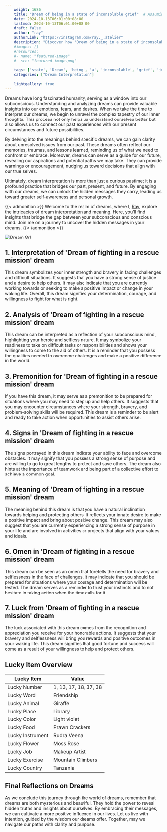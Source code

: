 ```yaml
---
    weight: 1686
    title: "Dream of being in a state of inconsolable grief"  # Assuming 'title' column exists
    date: 2024-10-13T06:01:00+08:00
    lastmod: 2024-10-13T06:01:00+08:00
    draft: false
    author: "ray"
    authorLink: "https://instagram.com/ray._.atelier"
    description: "Discover how 'Dream of being in a state of inconsolable grief' can interpret your future and uncover its significant meanings in your life."
    #images: []
    #resources:
    #- name: "featured-image"
    #  src: "featured-image.png"
    
    tags: ['state', 'Dream', 'being', 'a', 'inconsolable', 'grief', 'in', 'of']
    categories: ["Dream Interpretation"]
    
    lightgallery: true
---
```

    
Dreams have long fascinated humanity, serving as a window into our subconscious. Understanding and analyzing dreams can provide valuable insights into our emotions, fears, and desires. When we take the time to interpret our dreams, we begin to unravel the complex tapestry of our inner thoughts. This process not only helps us understand ourselves better but also allows us to connect our past experiences with our present circumstances and future possibilities.

By delving into the meanings behind specific dreams, we can gain clarity about unresolved issues from our past. These dreams often reflect our memories, traumas, and lessons learned, reminding us of what we need to confront or embrace. Moreover, dreams can serve as a guide for our future, revealing our aspirations and potential paths we may take. They can provide warnings or encouragement, nudging us toward decisions that align with our true selves.

Ultimately, dream interpretation is more than just a curious pastime; it is a profound practice that bridges our past, present, and future. By engaging with our dreams, we can unlock the hidden messages they carry, leading us toward greater self-awareness and personal growth.

{{< admonition >}}
Welcome to the realm of dreams, where I, [Ray](https://instagram.com/ray._.atelier), explore the intricacies of dream interpretation and meaning. Here, you’ll find insights that bridge the gap between your subconscious and conscious mind. Join me on a journey to uncover the hidden messages in your dreams.
{{< /admonition >}}

![Dream Grl](https://cdn.pixabay.com/photo/2017/11/02/03/35/gothic-2910057_1280.jpg "Dream Grl")

## 1. Interpretation of 'Dream of fighting in a rescue mission' dream
 This dream symbolizes your inner strength and bravery in facing challenges and difficult situations. It suggests that you have a strong sense of justice and a desire to help others. It may also indicate that you are currently working towards or seeking to make a positive impact or change in your waking life. Overall, this dream signifies your determination, courage, and willingness to fight for what is right.

## 2. Analysis of 'Dream of fighting in a rescue mission' dream
 This dream can be interpreted as a reflection of your subconscious mind, highlighting your heroic and selfless nature. It may symbolize your readiness to take on difficult tasks or responsibilities and shows your willingness to come to the aid of others. It is a reminder that you possess the qualities needed to overcome challenges and make a positive difference in the world.

## 3. Premonition for 'Dream of fighting in a rescue mission' dream
 If you have this dream, it may serve as a premonition to be prepared for situations where you may need to step up and help others. It suggests that you may encounter circumstances where your strength, bravery, and problem-solving skills will be required. This dream is a reminder to be alert and ready to take action when opportunities to assist others arise.

## 4. Signs in 'Dream of fighting in a rescue mission' dream
 The signs portrayed in this dream indicate your ability to face and overcome obstacles. It may signify that you possess a strong sense of purpose and are willing to go to great lengths to protect and save others. The dream also hints at the importance of teamwork and being part of a collective effort to achieve a common goal.

## 5. Meaning of 'Dream of fighting in a rescue mission' dream
 The meaning behind this dream is that you have a natural inclination towards helping and protecting others. It reflects your innate desire to make a positive impact and bring about positive change. This dream may also suggest that you are currently experiencing a strong sense of purpose in your life and are involved in activities or projects that align with your values and ideals.

## 6. Omen in 'Dream of fighting in a rescue mission' dream
 This dream can be seen as an omen that foretells the need for bravery and selflessness in the face of challenges. It may indicate that you should be prepared for situations where your courage and determination will be tested. The dream serves as a reminder to trust your instincts and to not hesitate in taking action when the time calls for it.

## 7. Luck from 'Dream of fighting in a rescue mission' dream
 The luck associated with this dream comes from the recognition and appreciation you receive for your honorable actions. It suggests that your bravery and selflessness will bring you rewards and positive outcomes in your waking life. This dream signifies that good fortune and success will come as a result of your willingness to help and protect others.

## Lucky Item Overview
| Lucky Item          | Value              |
|---------------|--------------------|
| Lucky Number        | 1, 13, 17, 18, 37, 38  |
| Lucky Word          | Friendship |
| Lucky Animal        | Giraffe |
| Lucky Place         | Library     |
| Lucky Color         | Light violet     |
| Lucky Food          | Prawn Crackers      |
| Lucky Instrument    | Rudra Veena |
| Lucky Flower        | Moss Rose    |
| Lucky Job           | Makeup Artist       |
| Lucky Exercise      | Mountain Climbers  |
| Lucky Country       | Tanzania    |


##  Final Reflections on Dreams

As we conclude this journey through the world of dreams, remember that dreams are both mysterious and beautiful. They hold the power to reveal hidden truths and insights about ourselves. By embracing their messages, we can cultivate a more positive influence in our lives. Let us live with intention, guided by the wisdom our dreams offer. Together, may we navigate our paths with clarity and purpose.

